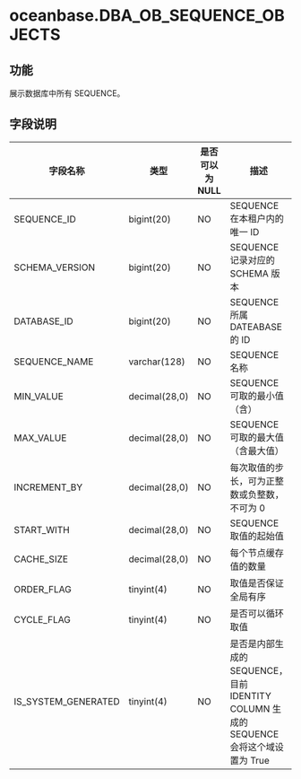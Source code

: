 oceanbase.DBA_OB_SEQUENCE_OBJECTS
======================================================


功能
-----------------------

展示数据库中所有 SEQUENCE。

字段说明
-------------------------

|        字段名称         |      类型       | 是否可以为 NULL |                               描述                                |
|---------------------|---------------|------------|-----------------------------------------------------------------|
| SEQUENCE_ID         | bigint(20)    | NO         | SEQUENCE 在本租户内的唯一 ID                                            |
| SCHEMA_VERSION      | bigint(20)    | NO         | SEQUENCE 记录对应的 SCHEMA 版本                                        |
| DATABASE_ID         | bigint(20)    | NO         | SEQUENCE 所属 DATEABASE 的 ID                                      |
| SEQUENCE_NAME       | varchar(128)  | NO         | SEQUENCE 名称                                                     |
| MIN_VALUE           | decimal(28,0) | NO         | SEQUENCE 可取的最小值（含）                                              |
| MAX_VALUE           | decimal(28,0) | NO         | SEQUENCE 可取的最大值（含最大值）                                           |
| INCREMENT_BY        | decimal(28,0) | NO         | 每次取值的步长，可为正整数或负整数，不可为 0                                         |
| START_WITH          | decimal(28,0) | NO         | SEQUENCE 取值的起始值                                                 |
| CACHE_SIZE          | decimal(28,0) | NO         | 每个节点缓存值的数量                                                      |
| ORDER_FLAG          | tinyint(4)    | NO         | 取值是否保证全局有序                                                      |
| CYCLE_FLAG          | tinyint(4)    | NO         | 是否可以循环取值                                                        |
| IS_SYSTEM_GENERATED | tinyint(4)    | NO         | 是否是内部生成的 SEQUENCE，目前 IDENTITY COLUMN 生成的 SEQUENCE 会将这个域设置为 True |
